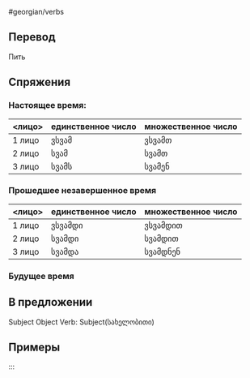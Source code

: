 #georgian/verbs 
## Перевод
Пить
## Спряжения
### Настоящее время:
<лицо>|единственное число|множественное число
--------|---------------------|------------------------
1 лицо | ვსვამ | ვსვამთ
2 лицо | სვამ | სვამთ
3 лицо | სვამს | სვამენ
### Прошедшее незавершенное время
<лицо>|единственное число|множественное число
--------|---------------------|------------------------
1 лицо | ვსვამდი | ვსვამდით
2 лицо | სვამდი | სვამდით
3 лицо | სვამდა | სვამდნენ
### Будущее время
## В предложении
Subject Object Verb: Subject(სახელობითი)
## Примеры
:::
